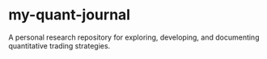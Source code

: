 # my-quant-journal
A personal research repository for exploring, developing, and documenting quantitative trading strategies. 
